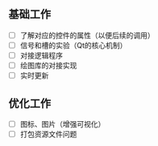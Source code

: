 ## 基础工作
- [ ] 了解对应的控件的属性（以便后续的调用）
- [ ] 信号和槽的实验（Qt的核心机制）
- [ ] 对接逻辑程序
- [ ] 绘图库的对接实现
- [ ] 实时更新

## 优化工作
- [ ] 图标、图片（增强可视化）
- [ ] 打包资源文件问题